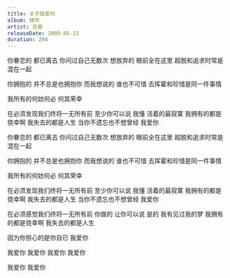 ```yaml
---
title: 关于我爱你
album: 城市
artist: 张悬
releaseDate: 2009-05-22
duration: 294
---
```

你眷恋的 都已离去
你问过自己无数次 想放弃的
眼前全在这里
超脱和追求时常是混在一起

你拥抱的 并不总是也拥抱你
而我想说的 谁也不可惜
去挥霍和珍惜是同一件事情

我所有的何妨何必
何其荣幸

在必须发现我们终将一无所有前
至少你可以说
我懂 活着的最寂寞
我拥有的都是侥幸啊
我失去的都是人生
当你不遗忘也不想曾经
我爱你

你眷恋的 都已离去
你问过自己无数次 想放弃的
眼前全在这里
超脱和追求时常是混在一起

你拥抱的 并不总是也拥抱你
而我想说的 谁也不可惜
去挥霍和珍惜是同一件事情

我所有的何妨何必
何其荣幸

在必须发现我们终将一无所有前
至少你可以说
我懂 活着的最寂寞
我拥有的都是侥幸啊
我失去的都是人生
当你不遗忘也不想曾经
我爱你

在必须感觉我们终将一无所有前
你做的 让你可以说
是的 我有见过我的梦
我拥有的都是侥幸啊
我失去的都是人生

因为你担心的是你自已
我爱你

我爱你
我爱你
我爱你
我爱你

我爱你
我爱你
